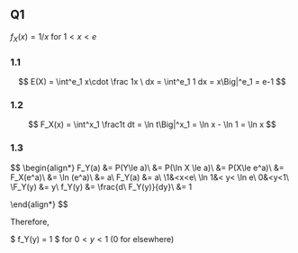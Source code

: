 ## Q1 

$f_X(x) = 1/x$ for $1<x<e$

### 1.1

$$
E(X) = \int^e_1 x\cdot \frac 1x \ dx = \int^e_1 1 dx = x\Big|^e_1 = e-1
$$

### 1.2

$$
F_X(x) = \int^x_1 \frac1t dt = \ln t\Big|^x_1 = \ln x - \ln 1 = \ln x
$$

### 1.3

$$
\begin{align*}
F_Y(a) &= P(Y\le a)\\
&= P(\ln X \le a)\\
&= P(X\le e^a)\\
&= F_X(e^a)\\
&= \ln (e^a)\\
&= a\\
F_Y(a) &= a\\
\\1&<x<e\\
\ln 1&< y< \ln e\\
0&<y<1\\
\\F_Y(y) &= y\\
f_Y(y) &= \frac{d\ F_Y(y)}{dy}\\
&= 1

\end{align*}
$$

Therefore, 

$ f_Y(y) = 1 $ for $0<y<1$ ($0$ for elsewhere)



